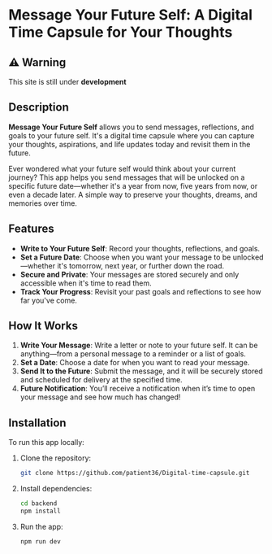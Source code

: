 # Message Your Future Self: A Digital Time Capsule for Your Thoughts

## ⚠️ Warning

This site is still under **development**

## Description

**Message Your Future Self** allows you to send messages, reflections, and goals to your future self. It's a digital time capsule where you can capture your thoughts, aspirations, and life updates today and revisit them in the future.

Ever wondered what your future self would think about your current journey? This app helps you send messages that will be unlocked on a specific future date—whether it's a year from now, five years from now, or even a decade later. A simple way to preserve your thoughts, dreams, and memories over time.

## Features

- **Write to Your Future Self**: Record your thoughts, reflections, and goals.
- **Set a Future Date**: Choose when you want your message to be unlocked—whether it's tomorrow, next year, or further down the road.
- **Secure and Private**: Your messages are stored securely and only accessible when it's time to read them.
- **Track Your Progress**: Revisit your past goals and reflections to see how far you've come.

## How It Works

1. **Write Your Message**: Write a letter or note to your future self. It can be anything—from a personal message to a reminder or a list of goals.
2. **Set a Date**: Choose a date for when you want to read your message.
3. **Send It to the Future**: Submit the message, and it will be securely stored and scheduled for delivery at the specified time.
4. **Future Notification**: You’ll receive a notification when it’s time to open your message and see how much has changed!

## Installation

To run this app locally:

1. Clone the repository:
   ```bash
   git clone https://github.com/patient36/Digital-time-capsule.git
   ```
2. Install dependencies:
   ```bash
   cd backend
   npm install
   ```
3. Run the app:
   ```bash
   npm run dev
   ```